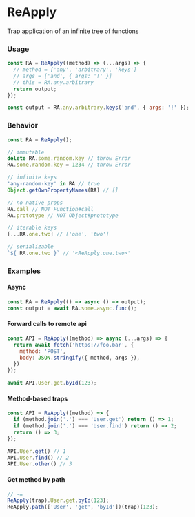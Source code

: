 # ReApply
Trap application of an infinite tree of functions

### Usage
```javascript
const RA = ReApply((method) => (...args) => {
  // method = ['any', 'arbitrary', 'keys']
  // args = ['and', { args: '!' }]
  // this = RA.any.arbitrary
  return output;
});

const output = RA.any.arbitrary.keys('and', { args: '!' });

```

### Behavior
```javascript
const RA = ReApply();

// immutable
delete RA.some.random.key // throw Error
RA.some.random.key = 1234 // throw Error

// infinite keys
'any-random-key' in RA // true
Object.getOwnPropertyNames(RA) // []

// no native props
RA.call // NOT Function#call
RA.prototype // NOT Object#prototype

// iterable keys
[...RA.one.two] // ['one', 'two']

// serializable
`${ RA.one.two }` // '<ReApply.one.two>'
```

### Examples

#### Async
```javascript
const RA = ReApply(() => async () => output);
const output = await RA.some.async.func();
```

#### Forward calls to remote api
```javascript
const API = ReApply((method) => async (...args) => {
  return await fetch('https://foo.bar', {
    method: 'POST',
    body: JSON.stringify({ method, args }), 
  })
});

await API.User.get.byId(123);
```

#### Method-based traps
```javascript
const API = ReApply((method) => {
  if (method.join('.') === 'User.get') return () => 1;
  if (method.join('.') === 'User.find') return () => 2;
  return () => 3;
});

API.User.get() // 1
API.User.find() // 2
API.User.other() // 3
```

#### Get method by path
```javascript
// ~=
ReApply(trap).User.get.byId(123);
ReApply.path(['User', 'get', 'byId'])(trap)(123);
```